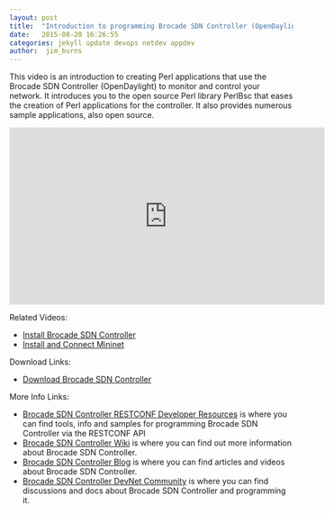 ```yaml
---
layout: post
title:  "Introduction to programming Brocade SDN Controller (OpenDaylight) with PerlBsc (a Perl Library)"
date:   2015-08-20 16:26:55
categories: jekyll update devops netdev appdev
author:  jim_burns
---
```


This video is an introduction to creating Perl applications that use the Brocade SDN Controller (OpenDaylight) to monitor and control your network.  It introduces you to the open source Perl library PerlBsc that eases the creation of Perl applications for the controller.  It also provides numerous sample applications, also open source.

<iframe width="560" height="315" src="https://www.youtube.com/embed/-1BYtgLOvFY" frameborder="0" allowfullscreen></iframe>

Related Videos:

* <a href="https://www.youtube.com/watch?v=blfWoIiMqb0" target="_blank">Install Brocade SDN Controller</a>
* <a href="https://www.youtube.com/watch?v=1_-9jVf5XpU" target="_blank">Install and Connect Mininet</a>

Download Links:

* <a href="http://store.brocade.com" target="_blank">Download Brocade SDN Controller</a>


More Info Links:

 * <a href="https://github.com/BRCDcomm/BVC/wiki/RESTCONF-Developer-Resources" target="_blank">Brocade SDN Controller RESTCONF Developer Resources</a> is where you can find tools, info and samples for programming Brocade SDN Controller via the RESTCONF API
 * <a href="https://github.com/BRCDcomm/BVC/wiki" target="_blank">Brocade SDN Controller Wiki</a> is where you can find out more information about Brocade SDN Controller.
 * <a href="https://brcdcomm.github.io/BVC/" target="_blank">Brocade SDN Controller Blog</a> is where you can find articles and videos about Brocade SDN Controller.
 * <a href="http://community.brocade.com/t5/DevNet/ct-p/APISupport" target="_blank">Brocade SDN Controller DevNet Community</a> is where you can find discussions and docs about Brocade SDN Controller and programming it.

